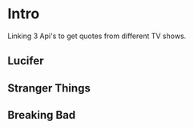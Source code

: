 # Intro
Linking 3 Api's to get quotes from different TV shows.
## Lucifer
## Stranger Things
## Breaking Bad
